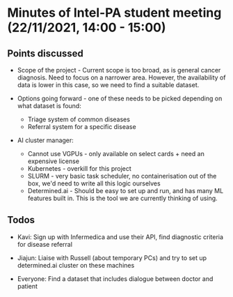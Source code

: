 # Minutes of Intel-PA student meeting (22/11/2021, 14:00 - 15:00)


## Points discussed
* Scope of the project - Current scope is too broad, as is general cancer diagnosis. Need to focus on a narrower area. However, the availability of data is lower in this case, so we need to find a suitable dataset. 

* Options going forward - one of these needs to be picked depending on what dataset is found: 
	* Triage system of common diseases
	* Referral system for a specific disease

* AI cluster manager:
	* Cannot use VGPUs - only available on select cards + need an expensive license
	* Kubernetes - overkill for this project
	* SLURM - very basic task scheduler, no containerisation out of the box, we'd need to write all this logic ourselves
	* Determined.ai - Should be easy to set up and run, and has many ML features built in. This is the tool we are currently thinking of using. 

## Todos
* Kavi: Sign up with Infermedica and use their API, find diagnostic criteria for disease referral

* Jiajun: Liaise with Russell (about temporary PCs) and try to set up determined.ai cluster on these machines 

* Everyone: Find a dataset that includes dialogue between doctor and patient

